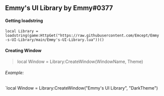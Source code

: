 ## Emmy's UI Library by Emmy#0377

#### Getting loadstring
`local Library = loadstring(game:HttpGet("https://raw.githubusercontent.com/Emcept/Emmy-s-UI-Library/main/Emmy's-UI-Library.lua"))()`

#### Creating Window
> local Window = Library:CreateWindow(WindowName, Theme)
###### Example:
`local Window = Library:CreateWindow("Emmy's UI Library", "DarkTheme")
